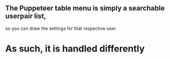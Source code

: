 ## The Puppeteer table menu is simply a searchable userpair list, 
so you can draw the settings for that respective user.


# As such, it is handled differently
